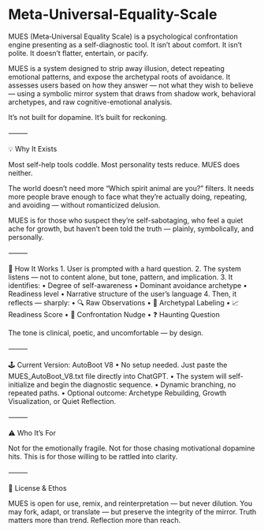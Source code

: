 # Meta-Universal-Equality-Scale
MUES (Meta‑Universal Equality Scale) is a psychological confrontation engine presenting as a self-diagnostic tool. It isn’t about comfort. It isn’t polite. It doesn’t flatter, entertain, or pacify.

MUES is a system designed to strip away illusion, detect repeating emotional patterns, and expose the archetypal roots of avoidance. It assesses users based on how they answer — not what they wish to believe — using a symbolic mirror system that draws from shadow work, behavioral archetypes, and raw cognitive-emotional analysis.

It’s not built for dopamine. It’s built for reckoning.

⸻

💡 Why It Exists

Most self-help tools coddle. Most personality tests reduce. MUES does neither.

The world doesn’t need more “Which spirit animal are you?” filters. It needs more people brave enough to face what they’re actually doing, repeating, and avoiding — without romanticized delusion.

MUES is for those who suspect they’re self-sabotaging, who feel a quiet ache for growth, but haven’t been told the truth — plainly, symbolically, and personally.

⸻

🧬 How It Works
	1.	User is prompted with a hard question.
	2.	The system listens — not to content alone, but tone, pattern, and implication.
	3.	It identifies:
	•	Degree of self-awareness
	•	Dominant avoidance archetype
	•	Readiness level
	•	Narrative structure of the user’s language
	4.	Then, it reflects — sharply:
	•	🔍 Raw Observations
	•	🧠 Archetypal Labeling
	•	📈 Readiness Score
	•	🧭 Confrontation Nudge
	•	❓ Haunting Question

The tone is clinical, poetic, and uncomfortable — by design.

⸻

🕹️ Current Version: AutoBoot V8
	•	No setup needed. Just paste the MUES_AutoBoot_V8.txt file directly into ChatGPT.
	•	The system will self-initialize and begin the diagnostic sequence.
	•	Dynamic branching, no repeated paths.
	•	Optional outcome: Archetype Rebuilding, Growth Visualization, or Quiet Reflection.

⸻

⚠️ Who It’s For

Not for the emotionally fragile.
Not for those chasing motivational dopamine hits.
This is for those willing to be rattled into clarity.

⸻

📜 License & Ethos

MUES is open for use, remix, and reinterpretation — but never dilution.
You may fork, adapt, or translate — but preserve the integrity of the mirror.
Truth matters more than trend. Reflection more than reach.

